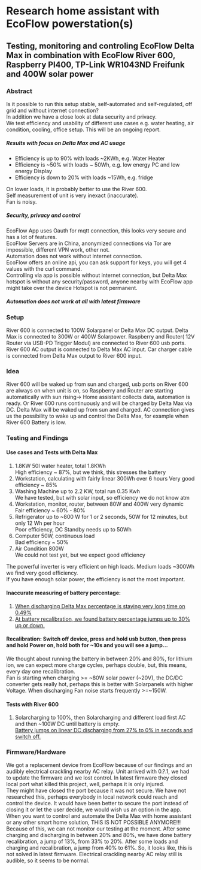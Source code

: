 # Research home assistant with EcoFlow powerstation(s)
## Testing, monitoring and controling EcoFlow Delta Max in combination with EcoFlow River 600, Raspberry PI400, TP-Link WR1043ND Freifunk and 400W solar power
### Abstract
Is it possible to run this setup stable, self-automated and self-regulated, off grid and without internet connection? <br>
In addition we have a close look at data security and privacy. <br>
We test efficiency and usability of different use cases e.g. water heating, air condition, cooling, office setup. 
This will be an ongoing report.<br>
##### Results with focus on Delta Max and AC usage
- Efficiency is up to 90% with loads ~2KWh, e.g. Water Heater
- Efficiency is ~50% with loads ~ 50Wh, e.g. low energy PC and low energy Display
- Efficiency is down to 20% with loads ~15Wh, e.g. fridge <br>

On lower loads, it is probably better to use the River 600. <br>
Self measurement of unit is very inexact (inaccurate). <br>
Fan is noisy. <br>
##### Security, privacy and control
EcoFlow App uses Oauth for mqtt connection, this looks very secure and has a lot of features. <br>
EcoFlow Servers are in China, anonymized connections via Tor are impossible, different VPN work, other not. <br>
Automation does not work without internet connection. <br>
EcoFlow offers an online api, you can ask support for keys, you will get 4 values with the curl command. <br>
Controlling via app is possible without internet connection, but Delta Max hotspot is without any security/password, anyone nearby with EcoFlow app might take over the device Hotspot is not permanent. <br>
##### Automation does not work at all with latest firmware <br>

### Setup
River 600 is connected to 100W Solarpanel or Delta Max DC output.
Delta Max is connected to 300W or 400W Solarpower.
Raspberry and Router( 12V Router via USB-PD Trigger Modul) are connected to River 600 usb ports.
River 600 AC output is connected to Delta Max AC input.
Car charger cable is connected from Delta Max output to River 600 input.

### Idea
River 600 will be waked up from sun and charged, usb ports on River 600 are always on when unit is on, so Raspberry and Router are starting automatically with sun rising-> Home assistant collects data, automation is ready.
Or River 600 runs continuously and will be charged by Delta Max via DC.
Delta Max  will be waked up from sun and charged.
AC connection gives us the possibility to wake up and control the Delta Max, for example when River 600 Battery is low.

### Testing and Findings
#### Use cases and Tests with Delta Max
1) 1.8KW 50l water heater, total 1.8KWh<br>
High efficiency ~ 87%, but we think, this stresses the battery
2) Workstation, calculating with fairly linear 300Wh over 6 hours
Very good efficiency ~ 85%
3) Washing Machine up to 2.2 KW, total run 0.35 Kwh<br>
We have tested, but with solar input, so efficiency we do not know atm 
4) Workstation, monitor, router, between 80W and 400W very dynamic<br>
Fair efficiency ~ 60% - 80%
5) Refrigerator up to ~800 W for 1 or 2 seconds, 50W for 12 minutes, but only 12 Wh per hour<br>
Poor efficiency, DC Standby needs up to 50Wh
6) Computer 50W, continuous load<br>
Bad efficiency ~ 50%
7) Air Condition 800W<br>
We could not test yet, but we expect good efficiency

The powerful inverter is very efficient on high loads. Medium loads ~300Wh we find very good efficiency.<br>
If you have enough solar power, the efficiency is not the most important.<br>
#### Inaccurate measuring of battery percentage:<br>
1) <a href="https://github.com/fogfon/Delta-Max-Tests-and-Graphs/blob/main/README.md#nearly-linear-ac-discharging-without-input-with-a-load-of-300w-until-battery-is-empty-after-that-linear-charging-like-expected" title="0.49%">When discharging Delta Max percentage is staying very long time on 0.49%</a><br>
2) <a href="https://github.com/fogfon/Delta-Max-Tests-and-Graphs/blob/main/README.md#linear-charging-and-discharging-then-solar-charging-and-at-the-end-battery-recalibration" title="Battery Jumps">At battery recalibration, we found battery percentage jumps up to 30% up or down.</a><br>
#### Recalibration: Switch off device, press and hold usb button, then press and hold Power on, hold both for ~10s and you will see a jump... 
We thought about running the battery in between 20% and 80%, for lithium ion, we can expect more charge cycles, perhaps double, but, this means, every day one recalibration.<br>
Fan is starting when charging >= ~80W solar power (~20V), the DC/DC converter gets really hot, perhaps this is better with Solarpanels with higher Voltage.
When discharging Fan noise starts frequently >=~150W.<br>

#### Tests with River 600
1) Solarcharging to 100%, then Solarcharging and different load first AC and then ~100W DC until battery is empty.<br>
<a href="https://github.com/fogfon/River-600-Tests-and-Graphs#solarcharging-to-100-then-solarcharging-and-different-load-first-ac-and-then-100w-dc-until-battery-is-empty" title="River-600-Tests-and-Graphs">Battery jumps on linear DC discharging from 27% to 0% in seconds and switch off.</a>


### Firmware/Hardware
We got a replacement device from EcoFlow because of our findings and an audibly electrical crackling nearby AC relay. Unit arrived with 0.?.1, we had to update the firmware and we lost control. In latest firmware they closed local port what killed this project, well, perhaps it is only injured. <br>
They might have closed the port because it was not secure. We have not researched this, perhaps everybody in local network could reach and control the device.
It would have been better to secure the port instead of closing it or let the user decide, we would wish us an option in the app. <br>
When you want to control and automate the Delta Max with home assistant or any other smart home solution, THIS IS NOT POSSIBLE ANYMORE!!!<br> 
Because of this, we can not monitor our testing at the moment. After some charging and discharging in between 20% and 80%, we have done battery recalibration, a jump of 13%, from 33% to 20%. After some loads and charging and recalibration, a jump from 40% to 61%. So, it looks like, this is not solved in latest firmware. Electrical crackling nearby AC relay still is audible, so it seems to be normal. <br>
